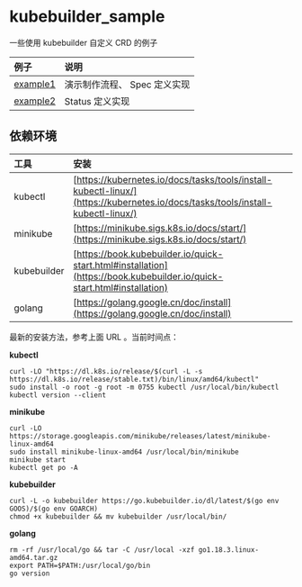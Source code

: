 # kubebuilder_sample

一些使用 kubebuilder 自定义 CRD 的例子

| 例子                      | 说明                         |
| :------------------------ | :--------------------------- |
| [example1](./example1.md) | 演示制作流程、 Spec 定义实现 |
| [example2](./example2.md) | Status 定义实现              |


## 依赖环境


| 工具        | 安装                                                                                                                           |
| :---------- | :----------------------------------------------------------------------------------------------------------------------------- |
| kubectl     | [https://kubernetes.io/docs/tasks/tools/install-kubectl-linux/](https://kubernetes.io/docs/tasks/tools/install-kubectl-linux/) |
| minikube    | [https://minikube.sigs.k8s.io/docs/start/](https://minikube.sigs.k8s.io/docs/start/)                                           |
| kubebuilder | [https://book.kubebuilder.io/quick-start.html#installation](https://book.kubebuilder.io/quick-start.html#installation)         |
| golang      | [https://golang.google.cn/doc/install](https://golang.google.cn/doc/install)                                                   |

最新的安装方法，参考上面 URL 。当前时间点：


**kubectl**

```shell
curl -LO "https://dl.k8s.io/release/$(curl -L -s https://dl.k8s.io/release/stable.txt)/bin/linux/amd64/kubectl"
sudo install -o root -g root -m 0755 kubectl /usr/local/bin/kubectl
kubectl version --client
```


**minikube**

```shell
curl -LO https://storage.googleapis.com/minikube/releases/latest/minikube-linux-amd64
sudo install minikube-linux-amd64 /usr/local/bin/minikube
minikube start
kubectl get po -A
```

**kubebuilder**

```shell
curl -L -o kubebuilder https://go.kubebuilder.io/dl/latest/$(go env GOOS)/$(go env GOARCH)
chmod +x kubebuilder && mv kubebuilder /usr/local/bin/
```


**golang**

```shell
rm -rf /usr/local/go && tar -C /usr/local -xzf go1.18.3.linux-amd64.tar.gz
export PATH=$PATH:/usr/local/go/bin
go version
```